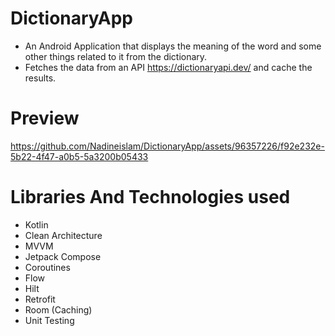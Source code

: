 # DictionaryApp

* An Android Application that displays the meaning of the word and some other things related to it from the dictionary.
* Fetches the data from an API https://dictionaryapi.dev/ and cache the results.

# Preview

https://github.com/Nadineislam/DictionaryApp/assets/96357226/f92e232e-5b22-4f47-a0b5-5a3200b05433

# Libraries And Technologies used

* Kotlin
* Clean Architecture
* MVVM
* Jetpack Compose
* Coroutines
* Flow
* Hilt
* Retrofit
* Room (Caching)
* Unit Testing


